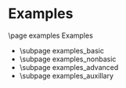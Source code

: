 # Examples
\page examples Examples

- \subpage examples_basic
- \subpage examples_nonbasic
- \subpage examples_advanced
- \subpage examples_auxillary


